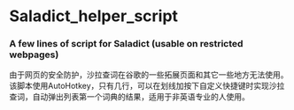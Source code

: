 # Saladict_helper_script
### A few lines of script for Saladict (usable on restricted webpages)
由于网页的安全防护，沙拉查词在谷歌的一些拓展页面和其它一些地方无法使用。该脚本使用AutoHotkey，只有几行，可以在划线加按下自定义快捷键时实现沙拉查词，自动弹出列表第一个词典的结果，适用于非英语专业的人使用。
